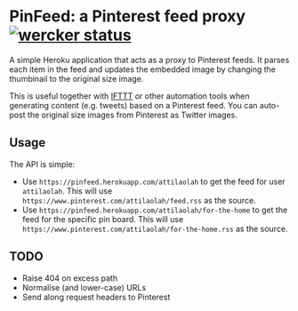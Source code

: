 # PinFeed: a Pinterest feed proxy [![wercker status](https://app.wercker.com/status/936de8db69098d99f2fa909e6c5c38a2/s/master "wercker status")](https://app.wercker.com/project/bykey/936de8db69098d99f2fa909e6c5c38a2)

A simple Heroku application that acts as a proxy to Pinterest feeds. It parses
each item in the feed and updates the embedded image by changing the thumbinail
to the original size image.

This is useful together with [IFTTT][1] or other automation tools when
generating content (e.g.  tweets) based on a Pinterest feed. You can auto-post
the original size images from Pinterest as Twitter images.

## Usage

The API is simple:

* Use `https://pinfeed.herokuapp.com/attilaolah` to get the feed for user
  `attilaolah`. This will use `https://www.pinterest.com/attilaolah/feed.rss`
  as the source.
* Use `https://pinfeed.herokuapp.com/attilaolah/for-the-home` to get the feed
  for the specific pin board. This will use
  `https://www.pinterest.com/attilaolah/for-the-home.rss` as the source.

[1]: https://ifttt.com/

## TODO

* Raise 404 on excess path
* Normalise (and lower-case) URLs
* Send along request headers to Pinterest

